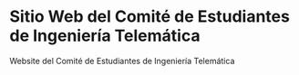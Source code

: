 # Sitio Web del Comité de Estudiantes de Ingeniería Telemática
Website del Comité de Estudiantes de Ingeniería Telemática
